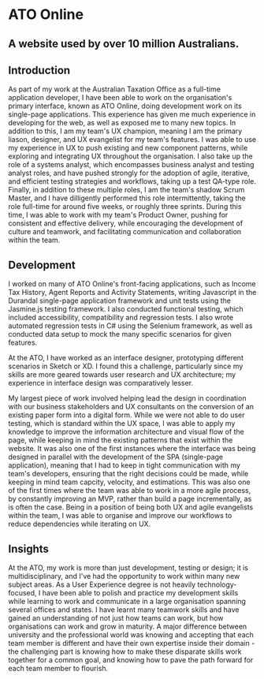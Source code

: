 # ATO Online
## A website used by over 10 million Australians.

## Introduction
As part of my work at the Australian Taxation Office as a full-time application developer, I have been able to work on the organisation's primary interface, known as ATO Online, doing development work on its single-page applications. This experience has given me much experience in developing for the web, as well as exposed me to many new topics. In addition to this, I am my team's UX champion, meaning I am the primary liason, designer, and UX evangelist for my team's features. I was able to use my experience in UX to push existing and new component patterns, while exploring and integrating UX throughout the organisation. I also take up the role of a systems analyst, which encompasses business analyst and testing analyst roles, and have pushed strongly for the adoption of agile, iterative, and efficient testing strategies and workflows, taking up a test QA-type role. Finally, in addition to these multiple roles, I am the team's shadow Scrum Master, and I have dilligently performed this role intermittently, taking the role full-time for around five weeks, or roughly three sprints. During this time, I was able to work with my team's Product Owner, pushing for consistent and effective delivery, while encouraging the development of culture and teamwork, and facilitating communication and collaboration within the team.

## Development

I worked on many of ATO Online's front-facing applications, such as Income Tax History, Agent Reports and Activity Statements, writing Javascript in the Durandal single-page application framework and unit tests using the Jasmine.js testing framework. I also conducted functional testing, which included accessibility, compatibility and regression tests. I also wrote automated regression tests in C# using the Selenium framework, as well as conducted data setup to mock the many specific scenarios for given features.  

At the ATO, I have worked as an interface designer, prototyping different scenarios in Sketch or XD. I found this a challenge, particularly since my skills are more geared towards user research and UX architecture; my experience in interface design was comparatively lesser.  

My largest piece of work involved helping lead the design in coordination with our business stakeholders and UX consultants on the conversion of an existing paper form into a digital form. While we were not able to do user testing, which is standard within the UX space, I was able to apply my knowledge to improve the information architecture and visual flow of the page, while keeping in mind the existing patterns that exist within the website. It was also one of the first instances where the interface was being designed in parallel with the development of the SPA (single-page application), meaning that I had to keep in tight communication with my team's developers, ensuring that the right decisions could be made, while keeping in mind team capcity, velocity, and estimations. This was also one of the first times where the team was able to work in a more agile process, by constantly improving an MVP, rather than build a page incrementally, as is often the case. Being in a position of being both UX and agile evangelists within the team, I was able to organise and improve our workflows to reduce dependencies while iterating on UX.

## Insights

At the ATO, my work is more than just development, testing or design; it is multidisciplinary, and I've had the opportunity to work within many new subject areas. As a User Experience degree is not heavily technology-focused, I have been able to polish and practice my development skills while learning to work and communicate in a large organisation spanning several offices and states. I have learnt many teamwork skills and have gained an understanding of not just how teams can work, but how organisations can work and grow in maturity. A major difference between university and the professional world was knowing and accepting that each team member is different and have their own expertise inside their domain - the challenging part is knowing how to make these disparate skills work together for a common goal, and knowing how to pave the path forward for each team member to flourish.
